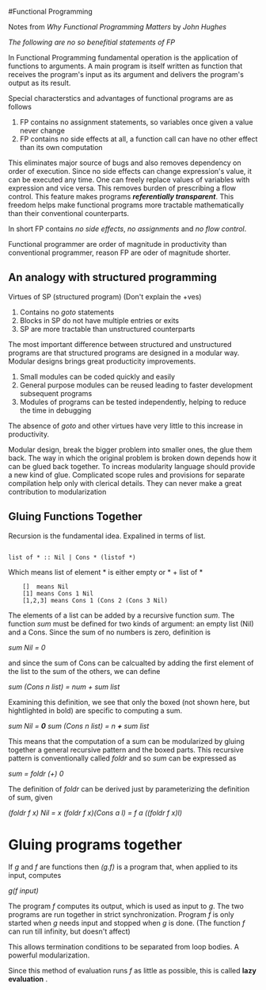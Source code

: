 #Functional Programming

Notes from _Why Functional Programming Matters_ by _John Hughes_

_The following are no so benefitial statements of FP_

In Functional Programming fundamental operation is the application of
functions to arguments. A main program is itself written as function that
receives the program's input as its argument and delivers the program's output
as its result.

Special characterstics and advantages of functional programs are as follows

1. FP contains no assignment statements, so variables once given a value never
   change
2. FP contains no side effects at all, a function call can have no other
   effect than its own computation

This eliminates major source of bugs and also removes dependency on order of
execution. Since no side effects can change expression's value, it can be
executed any time. One can freely replace values of variables with expression
and vice versa. This removes burden of prescribing a flow control. This
feature makes programs _**referentially transparent**_. This freedom helps
make functional programs more tractable mathematically than their conventional
counterparts.

In short FP contains _no side effects_, _no assignments_ and _no flow
control_.

Functional programmer are order of magnitude in  productivity than
conventional programmer, reason FP are oder of magnitude shorter.

## An analogy with structured programming

Virtues of SP (structured program) (Don't explain the +ves)

1. Contains no _goto_ statements
2. Blocks in SP do not have multiple entries or exits
3. SP are more tractable than unstructured counterparts

The most important difference between structured and unstructured programs are
that structured programs are designed in a modular way. Modular designs brings
great producticity improvements.

1. Small modules can be coded quickly and easily
2. General purpose modules can be reused leading to faster development
   subsequent programs
3. Modules of programs can be tested independently, helping to reduce the time
   in debugging

The absence of _goto_ and other virtues have very little to this increase in
productivity.

Modular design, break the bigger problem into smaller ones, the glue them
back. The way in which the original problem is broken down depends how it can
be glued back together. To increas modularity language should provide a new
kind of glue. Complicated scope rules and provisions for separate compilation
help only with clerical details. They can never make a great contribution to
modularization

## Gluing Functions Together

Recursion is the fundamental idea. Expalined in terms of list.

```

list of * :: Nil | Cons * (listof *)
```

Which means list of element * is either empty or * + list of *

```
	[]	means Nil
	[1]	means Cons 1 Nil
	[1,2,3] means Cons 1 (Cons 2 (Cons 3 Nil)

```
The elements of a list can be added by a recursive function _sum_. The
function _sum_ must be defined for two kinds of argument: an empty list (Nil)
and a Cons. Since the sum of no numbers is zero, definition is

_sum Nil = 0_

and since the sum of Cons can be calcualted by adding the first element of the
list to the sum of the others, we can define

_sum (Cons n list) = num + sum list_

Examining this definition, we see that only the boxed (not shown here, but
hightlighted in bold) are
specific to computing a sum.

_sum Nil = **0**_
_sum (Cons n list) = n **+** sum list_

This means that the computation of a sum can be modularized by gluing together
a general recursive pattern and the boxed parts. This recursive pattern is
conventionally called _foldr_ and so _sum_ can be expressed as

_sum = foldr (+) 0_


The definition of _foldr_ can be derived just by parameterizing the definition
of sum, given

_(foldr f x) Nil = x_
_(foldr f x)(Cons a l) = f a ((foldr f x)l)_


# Gluing programs together
If _g_ and _f_ are functions then _(g.f)_  is a program that, when applied to
its input, computes

_g(f input)_

The program _f_ computes its output, which  is used as input to _g_. The two
programs are run together in strict synchronization. Program _f_ is only
started when _g_ needs input and stopped when _g_ is done.  (The function _f_
can run till infinity, but doesn't affect)

This allows termination conditions to be separated from loop bodies. A
powerful modularization. 

Since this method of evaluation runs _f_ as little as possible, this is called
__lazy evaluation__ .
